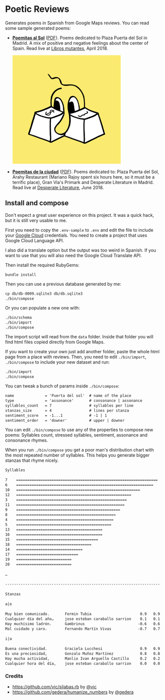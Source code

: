 # Poetic Reviews

Generates poems in Spanish from Google Maps reviews. You can read some sample generated poems:

- [**Poemitas al Sol**](doc/poemitas-al-sol.md) ([PDF](doc/poemitas-al-sol.pdf)). Poems dedicated to Plaza Puerta del Sol in Madrid. A mix of positive and negative feelings about the center of Spain. Read live at [Libros mutantes](http://librosmutantes.com/poetry-slash/), April 2018.

  <img src="doc/poetry-slash.png" width="350px">

- [**Poemitas de la ciudad**](doc/poemitas-de-la-ciudad.md) ([PDF](doc/poemitas-de-la-ciudad.pdf)). Poems dedicated to: Plaza Puerta del Sol, Arahy Restaurant (Mariano Rajoy spent six hours here, so it must be a terrific place), Gran Via's Primark and Desperate Literature in Madrid. Read live at [Desperate Literature](https://desperateliterature.com), June 2018.

## Install and compose

Don't expect a great user experience on this project. It was a quick hack, but it is still very usable to me.

First you need to copy the `.env-sample` to `.env` and edit the file to include your [Google Cloud](https://cloud.google.com) credentials. You need to create a project that uses Google Cloud Language API.

I also did a translate option but the output was too weird in Spanish. If you want to use that you will also need the Google Cloud Translate API.

Then install the required RubyGems:

    bundle install

Then you can use a previous database generated by me:

    cp db/db-0009.sqlite3 db/db.sqlite3
    ./bin/compose

Or you can populate a new one with:

    ./bin/schema
    ./bin/import
    ./bin/compose

The import script will read from the `data` folder. Inside that folder you will find html files copied directly from Google Maps.

If you want to create your own just add another folder, paste the whole html page from a place with reviews. Then, you need to edit `./bin/import`, `./bin/compose` to include your new dataset and run:

    ./bin/import
    ./bin/compose

You can tweak a bunch of params inside `./bin/compose`:

```
name              = 'Puerta del sol'  # name of the place
type              = 'assonance'       # consonance | assonance
syllables_count   = 7                 # syllables per line
stanzas_size      = 4                 # lines per stanza
sentiment_score   = -1...1            # -1 | 1
sentiment_order   = 'downer'          # upper | downer
```

You can edit `./bin/compose` to use any of the properties to compose new poems: Syllables count, stressed syllables, sentiment, assonance and consonance rhymes.

When you run `./bin/compose` you get a poor man's distribution chart with the most repeated number of syllables. This helps you generate bigger stanzas that rhyme nicely.

```
Syllables

7    ================================================================
6    ==============================================================
10   ========================================================
12   ====================================================
3    ==================================================
11   =================================================
9    ===============================================
8    =============================================
4    ============================================
5    ===========================================
13   =======================================
16   =======================================
15   =====================================
18   ==================================
14   ==============================
17   ============================
19   =========================
20   =========================

…

----------------------------------------------------------------------

Stanzas

a|o

Muy bien comunicado.       Fermin Tubia                      0.9   0.9
Cualquier día del año…     jose esteban caraballo sarrion    0.1   0.1
Hay muchísimo ladrón.      Gambrinus                        -0.6   0.6
Mal cuidado y caro.        Fernando Martín Vivas            -0.7   0.7

i|a

Buena conectividad.        Graciela Lucchesi                 0.9   0.9
Es una preciosidad,        Gonzalo Muñoz Martínez            0.8   0.8
Hay mucha actividad,       Manlio Ivan Arguello Castillo     0.2   0.2
Cualquier hora del día,    jose esteban caraballo sarrion    0.0   0.0
```

### Credits

- https://github.com/vic/silabas.rb by [@vic](https://github.com/vic)
- https://github.com/gedera/humanize_numbers by [@gedera](https://github.com/gedera)
